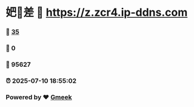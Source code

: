 # 妑🔭差 :link: https://z.zcr4.ip-ddns.com 
### :page_facing_up: [35](https://z.zcr4.ip-ddns.com/tag.html) 
### :speech_balloon: 0 
### :hibiscus: 95627 
### :alarm_clock: 2025-07-10 18:55:02 
### Powered by :heart: [Gmeek](https://github.com/Meekdai/Gmeek)
